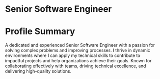 # Senior Software Engineer

# Profile Summary
A dedicated and experienced Senior Software Engineer with a passion
for solving complex problems and improving processes. I thrive in
dynamic environments where I can apply my technical skills to
contribute to impactful projects and help organizations achieve their
goals. Known for collaborating effectively with teams, driving technical
excellence, and delivering high-quality solutions.
